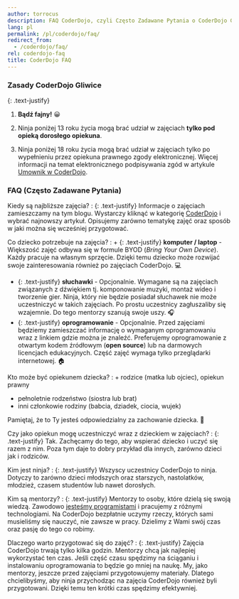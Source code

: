 ```yaml
---
author: torrocus
description: FAQ CoderDojo, czyli Często Zadawane Pytania o CoderDojo Gliwice
lang: pl
permalink: /pl/coderdojo/faq/
redirect_from:
  - /coderdojo/faq/
rel: coderdojo-faq
title: CoderDojo FAQ
---
```


### Zasady CoderDojo Gliwice

{: .text-justify}
1. **Bądź fajny!**
   😀

2. Ninja poniżej 13 roku życia mogą brać udział w zajęciach **tylko pod opieką dorosłego opiekuna**.

3. Ninja poniżej 18 roku życia mogą brać udział w zajęciach tylko po wypełnieniu przez opiekuna prawnego zgody elektronicznej.
Więcej informacji na temat elektronicznego podpisywania zgód w artykule
<a href='https://coderdojo.org.pl/aktualnosci/umownik-coderdojo-polska/' rel='nofollow noopener noreferrer' target='_blank' title='Umownik w CoderDojo Polska, czyli dlaczego chcemy zaoszczędzić kilka drzew'>Umownik w CoderDojo</a>.


### FAQ (Często Zadawane Pytania)

Kiedy są najbliższe zajęcia?
: {: .text-justify} Informacje o zajęciach zamieszczamy na tym blogu.
  Wystarczy kliknąć w kategorię [CoderDojo](/pl/coderdojo/) i wybrać najnowszy artykuł.
  Opisujemy zarówno tematykę zajęć oraz sposób w jaki można się wcześniej przygotować.

Co dziecko potrzebuje na zajęcia?
: + {: .text-justify} **komputer / laptop** - Większość zajęć odbywa się w formule BYOD (_Bring Your Own Device_).
  Każdy pracuje na własnym sprzęcie.
  Dzięki temu dziecko może rozwijać swoje zainteresowania również po zajęciach CoderDojo.
  💻
  + {: .text-justify} **słuchawki** - Opcjonalnie.
    Wymagane są na zajęciach związanych z dźwiękiem tj. komponowanie muzyki, montaż wideo i tworzenie gier.
    Ninja, który nie będzie posiadał słuchawek nie może uczestniczyć w takich zajęciach.
    Po prostu uczestnicy zagłuszaliby się wzajemnie.
    Do tego mentorzy szanują swoje uszy.
    🎧
  + {: .text-justify} **oprogramowanie** - Opcjonalnie.
    Przed zajęciami będziemy zamieszczać informację o wymaganym oprogramowaniu wraz z linkiem gdzie można je znaleźć.
    Preferujemy oprogramowanie z otwartym kodem źródłowym (**open source**) lub na darmowych licencjach edukacyjnych.
    Część zajęć wymaga tylko przeglądarki internetowej.
    🏠

Kto może być opiekunem dziecka?
: + rodzice (matka lub ojciec), opiekun prawny
  + pełnoletnie rodzeństwo (siostra lub brat)
  + inni członkowie rodziny (babcia, dziadek, ciocia, wujek)

  Pamiętaj, że to Ty jesteś odpowiedzialny za zachowanie dziecka.
  👶

Czy jako opiekun mogę uczestniczyć wraz z dzieckiem w&nbsp;zajęciach?
: {: .text-justify} Tak.
  Zachęcamy do tego, aby wspierać dziecko i uczyć się razem z nim.
  Poza tym daje to dobry przykład dla innych, zarówno dzieci jak i rodziców.

Kim jest ninja?
: {: .text-justify} Wszyscy uczestnicy CoderDojo to ninja.
  Dotyczy to zarówno dzieci młodszych oraz starszych, nastolatków, młodzież, czasem studentów lub nawet dorosłych.

Kim są mentorzy?
: {: .text-justify} Mentorzy to osoby, które dzielą się swoją wiedzą.
  Zawodowo <a href='https://fractalsoft.org/pl' title='Programiści aplikacji internetowych'>jesteśmy programistami</a> i pracujemy z różnymi technologiami.
  Na CoderDojo bezpłatnie uczymy rzeczy, których sami musieliśmy się nauczyć, nie zawsze w pracy.
  Dzielimy z Wami swój czas oraz pasję do tego co robimy.

Dlaczego warto przygotować się do zajęć?
: {: .text-justify} Zajęcia CoderDojo trwają tylko kilka godzin.
  Mentorzy chcą jak najlepiej wykorzystać ten czas.
  Jeśli część czasu spędzimy na ściąganiu i instalowaniu oprogramowania to będzie go mniej na naukę.
  My, jako mentorzy, jeszcze przed zajęciami przygotowujemy materiały.
  Dlatego chcielibyśmy, aby ninja przychodząc na zajęcia CoderDojo również byli przygotowani.
  Dzięki temu ten krótki czas spędzimy efektywniej.
